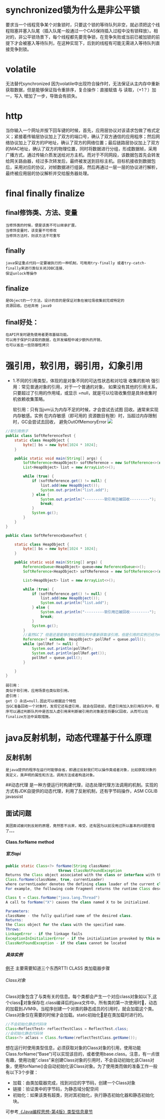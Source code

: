 # synchronized锁为什么是非公平锁
要求当一个线程竞争某个对象锁时，只要这个锁的等待队列非空，就必须把这个线程阻塞并塞入队尾（插入队尾一般通过一个CAS保持插入过程中没有锁释放）。相对的，非公平锁场景下，每个线程都先要竞争锁，在竞争失败或当前已被加锁的前提下才会被塞入等待队列，在这种实现下，后到的线程有可能无需进入等待队列直接竞争到锁。

# volatile
 无法替代synchronized 因为volatile中出现符合操作时，无法保证从主内存中重新获取数据，但是能够保证指令重排序，复合操作：直接赋值 与 读取，（+1？）加一，写入 增加了一步，导致会有损失。

# http
当你输入一个网址并按下回车键的时候，首先，应用层协议对该请求包做了格式定义；紧接着传输层协议加上了双方的端口号，确认了双方通信的应用程序；然后网络协议加上了双方的IP地址，确认了双方的网络位置；最后链路层协议加上了双方的MAC地址，确认了双方的物理位置，同时将数据进行分组，形成数据帧，采用广播方式，通过传输介质发送给对方主机。而对于不同网段，该数据包首先会转发给网关路由器，经过多次转发后，最终被发送到目标主机。目标机接收到数据包后，采用对应的协议，对帧数据进行组装，然后再通过一层一层的协议进行解析，最终被应用层的协议解析并交给服务器处理。

# final finally finalize
## final修饰类、方法、变量
    当修饰类的时候，便是该类不可以继承扩展，
    当修饰变量时，该变量不可修改
    当修饰方法时，则该方法不可重写

## finally 
    java保证重点代码一定要被执行的一种机制，可用用try-finally 或者try-catch-finally来进行类似关闭JDBC连接、
    保证unlock等操作

## finalize
    是Object的一个方法，设计的目的是保证对象在被垃圾收集前完成特定的
    资源回收。已经弃用 java9

## final好处：
    在API开发时避免使用者更改基础功能。
    可以用于保护只读取的数据，在并发编程中减少额外的开销，
    也可以省去一些防御性拷贝

# 强引用，软引用，弱引用，幻象引用
+ 1.不同的引用类型，体现的是对象不同的可达性状态和对垃圾
    收集的影响
    强引用：常见普通对象的引用，对于一个普通的对象，
    如果没有其他的引用关系，只要超过了引用的作用域，或显示
    =null，就是可以垃圾收集但是具体收集时机依赖收集策略。

    软引用：只有当jvm认为内存不足的时候，才会尝试去试图
    回收。通常来实现内存敏感。实例 在内存敏感（即可用的
    资源数目有限）时，当超过内存限制时，GC会尝试去回收，
    避免OutOfMemoryError
![](./res/软引用例子.png)
```java
//软引用例子
public class SoftReferenceTest {
    static class HeapObject {
        byte[] bs = new byte[1024 * 1024];
    }

    public static void main(String[] args) {
        SoftReference<HeapObject> softReference = new SoftReference<>(new HeapObject());
        List<HeapObject> list = new ArrayList<>();

        while (true) {
            if (softReference.get() != null) {
                list.add(new HeapObject());
                System.out.println("list.add");
            } else {
                System.out.println("---------软引用已被回收---------");
                break;
            }
            System.gc();
        }
    }
}
```
```java
public class SoftReferenceQueueTest {

    static class HeapObject {
        byte[] bs = new byte[1024 * 1024];
    }

    public static void main(String[] args) {
        ReferenceQueue<HeapObject> queue=new ReferenceQueue<>();
        SoftReference<HeapObject> softReference = new SoftReference<>(new HeapObject(),queue);

        List<HeapObject> list = new ArrayList<>();

        while (true) {
            if (softReference.get() != null) {
                list.add(new HeapObject());
                System.out.println("list.add");
            } else {
                System.out.println("---------软引用已被回收---------");
                break;
            }
            System.gc();
        }
        //虽然GC了 但是还是能够在软引用队列中重新获取该引用，但是引用的实例已经为null！！
        Reference<? extends  HeapObject> pollRef = queue.poll();
        while (pollRef != null) {
            System.out.println(pollRef);
            System.out.println(pollRef.get());
            pollRef = queue.poll();
        }

    }
}
```
    弱引用：
    类似于软引用，应用场景也类似软引用。
    虚引用：
    get（）永远=null.因此可以根据这个特性
    当GC准备回收一个对象时，发现它还有虚引用，就会在回收前，把虚引用加入到引用队列中，程序可以通过判断队列中是否加入虚引用来判断被引用的对象是否将要GC回收，从而可以在finalize方法中采取措施。

# java反射机制，动态代理基于什么原理
## 反射机制
    是java提供的程序在运行时能够自省，即通过反射我们可以操作类或者对象，比如获取对象的类定义，类声明的属性和方法，调用方法或者构造对象。
##动态代理
    是一种方便运行时构建代理，动态处理代理方法调用的机制。实现的方式有JDK自提供的动态代理，利用了反射机制，还有字节码操作，ASM CGLIB javassist
## 面试问题
    美团面试被问到反射的原理，竟然答不出来，难受，还有因为以前没用过所以基本的问题答错了。。。
#### Class.forName method
##### 官方api
``` java
public static Class<?> forName(String className)
                        throws ClassNotFoundException
Returns the Class object associated with the class or interface with the given string name. Invoking this method is equivalent to:
Class.forName(className, true, currentLoader)
where currentLoader denotes the defining class loader of the current class.
For example, the following code fragment returns the runtime Class descriptor for the class named java.lang.Thread:

Class t = Class.forName("java.lang.Thread")
A call to forName("X") causes the class named X to be initialized.

Parameters:
className - the fully qualified name of the desired class.
Returns:
the Class object for the class with the specified name.
Throws:
LinkageError - if the linkage fails
ExceptionInInitializerError - if the initialization provoked by this method fails
ClassNotFoundException - if the class cannot be located
 ```
##### 具体实例
[例子](https://www.cnblogs.com/luoxn28/p/5686794.html ' 这是一个SB link ') 主要需要知道三个东西RTTI CLASS 类加载器步骤
###### Class对象

Class对象包含了与类有关的信息。每个类都会产生一个对应class对象如以下,这个class对象保存在.class编译后的java文件中。所有类的第一次使用时，动态的加载到JVM中。当程序创建一个对类的静态成员的引用时，就会加载这个类。Class对象仅在需要的时候才会加载。static初始化是在类加载时进行的。
``` java
//不会初始化静态代码块
Class<ReflectTest> reflectTestClass = ReflectTest.class;
//会初始化静态代码块
Class<?> aClass = Class.forName(reflectTestClass.getName());

```
想在运行时使用类型信息，必须获取对象的Class对象的引用，使用功能Class.forName(“Base”)可以实现该目的，或者使用base.class。注意，有一点很有趣，使用功能”.class”来创建Class对象的引用时，不会自动初始化该Class对象，使用forName()会自动初始化该Class对象。为了使用类而做的准备工作一般有以下3个步骤：

- 加载：由类加载器完成，找到对应的字节码，创建一个Class对象
- 链接：验证类中的字节码，为静态域分配空间
- 初始化：如果该类有超类，则对其初始化，执行静态初始化器和静态初始化块。

可参考[《Java编程思想-第4版》类型信息章节](https://love2.io/@webeta/doc/think-in-java/11.3%20反射：运行期类信息.md)



    




